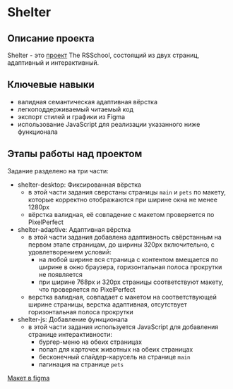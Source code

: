 # Shelter

## Описание проекта
Shelter - это [проект](https://github.com/rolling-scopes-school/tasks/blob/master/tasks/shelter/shelter.md) The RSSchool, состоящий из двух страниц, адаптивный и интерактивный.

## Ключевые навыки
- валидная семантическая адаптивная вёрстка
- легкоподдерживаемый читаемый код
- экспорт стилей и графики из Figma
- использование JavaScript для реализации указанного ниже функционала

## Этапы работы над проектом
Задание разделено на три части:
- shelter-desktop: Фиксированная вёрстка
  - в этой части задания сверстаны страницы `main` и `pets` по макету, которые корректно отображаются при ширине окна не менее 1280px
  - вёрстка валидная, её совпадение с макетом проверяется по PixelPerfect
- shelter-adaptive: Адаптивная вёрстка
  - в этой части задания добавлена адаптивность свёрстанным на первом этапе страницам, до ширины 320px включительно, с удовлетворением условий:
    - на любой ширине вся страница с контентом вмещается по ширине в окно браузера, горизонтальная полоса прокрутки не появляется
    - при ширине 768px и 320px страницы соответствуют макету, что проверяется по PixelPerfect
  - верстка валидная, совпадает с макетом на соответствующей ширине страницы, верстка адаптивная, отсутствует горизонтальная полоса прокрутки
- shelter-js: Добавление функционала
  - в этой части задания используется JavaScript для добавления странице интерактивности:
     - бургер-меню на обеих страницах
     - попап для карточек животных на обеих страницах
     - бесконечный слайдер-карусель на странице `main`
     - пагинация на странице `pets`

[Макет в figma](https://www.figma.com/file/Yk6EnbY63FyG2PJTFkJDMh/shelter)

